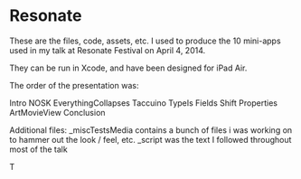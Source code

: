 Resonate
========

These are the files, code, assets, etc. I used to produce the 10 mini-apps used in my talk at Resonate Festival on April 4, 2014.

They can be run in Xcode, and have been designed for iPad Air.

The order of the presentation was:

Intro
NOSK
EverythingCollapses
Taccuino
TypeIs
Fields
Shift
Properties
ArtMovieView
Conclusion

Additional files:
_miscTestsMedia contains a bunch of files i was working on to hammer out the look / feel, etc.
_script was the text I followed throughout most of the talk

T
